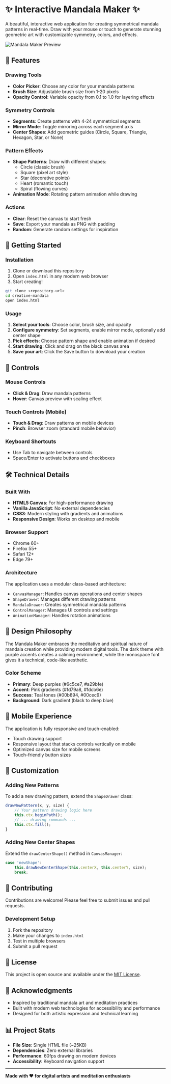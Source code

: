 # ✨ Interactive Mandala Maker ✨

A beautiful, interactive web application for creating symmetrical mandala patterns in real-time. Draw with your mouse or touch to generate stunning geometric art with customizable symmetry, colors, and effects.

![Mandala Maker Preview](preview.png)

## 🎨 Features

### Drawing Tools
- **Color Picker**: Choose any color for your mandala patterns
- **Brush Size**: Adjustable brush size from 1-20 pixels
- **Opacity Control**: Variable opacity from 0.1 to 1.0 for layering effects

### Symmetry Controls
- **Segments**: Create patterns with 4-24 symmetrical segments
- **Mirror Mode**: Toggle mirroring across each segment axis
- **Center Shapes**: Add geometric guides (Circle, Square, Triangle, Hexagon, Star, or None)

### Pattern Effects
- **Shape Patterns**: Draw with different shapes:
  - Circle (classic brush)
  - Square (pixel art style)
  - Star (decorative points)
  - Heart (romantic touch)
  - Spiral (flowing curves)
- **Animation Mode**: Rotating pattern animation while drawing

### Actions
- **Clear**: Reset the canvas to start fresh
- **Save**: Export your mandala as PNG with padding
- **Random**: Generate random settings for inspiration

## 🚀 Getting Started

### Installation
1. Clone or download this repository
2. Open `index.html` in any modern web browser
3. Start creating!

```bash
git clone <repository-url>
cd creative-mandala
open index.html
```

### Usage
1. **Select your tools**: Choose color, brush size, and opacity
2. **Configure symmetry**: Set segments, enable mirror mode, optionally add center shape
3. **Pick effects**: Choose pattern shape and enable animation if desired
4. **Start drawing**: Click and drag on the black canvas area
5. **Save your art**: Click the Save button to download your creation

## 🎯 Controls

### Mouse Controls
- **Click & Drag**: Draw mandala patterns
- **Hover**: Canvas preview with scaling effect

### Touch Controls (Mobile)
- **Touch & Drag**: Draw patterns on mobile devices
- **Pinch**: Browser zoom (standard mobile behavior)

### Keyboard Shortcuts
- Use Tab to navigate between controls
- Space/Enter to activate buttons and checkboxes

## 🛠️ Technical Details

### Built With
- **HTML5 Canvas**: For high-performance drawing
- **Vanilla JavaScript**: No external dependencies
- **CSS3**: Modern styling with gradients and animations
- **Responsive Design**: Works on desktop and mobile

### Browser Support
- Chrome 60+
- Firefox 55+
- Safari 12+
- Edge 79+

### Architecture
The application uses a modular class-based architecture:
- `CanvasManager`: Handles canvas operations and center shapes
- `ShapeDrawer`: Manages different drawing patterns
- `MandalaDrawer`: Creates symmetrical mandala patterns
- `ControlManager`: Manages UI controls and settings
- `AnimationManager`: Handles rotation animations

## 🎨 Design Philosophy

The Mandala Maker embraces the meditative and spiritual nature of mandala creation while providing modern digital tools. The dark theme with purple accents creates a calming environment, while the monospace font gives it a technical, code-like aesthetic.

### Color Scheme
- **Primary**: Deep purples (#6c5ce7, #a29bfe)
- **Accent**: Pink gradients (#fd79a8, #fdcb6e)
- **Success**: Teal tones (#00b894, #00cec9)
- **Background**: Dark gradient (black to deep blue)

## 📱 Mobile Experience

The application is fully responsive and touch-enabled:
- Touch drawing support
- Responsive layout that stacks controls vertically on mobile
- Optimized canvas size for mobile screens
- Touch-friendly button sizes

## 🔧 Customization

### Adding New Patterns
To add a new drawing pattern, extend the `ShapeDrawer` class:

```javascript
drawNewPattern(x, y, size) {
    // Your pattern drawing logic here
    this.ctx.beginPath();
    // ... drawing commands ...
    this.ctx.fill();
}
```

### Adding New Center Shapes
Extend the `drawCenterShape()` method in `CanvasManager`:

```javascript
case 'newShape':
    this.drawNewCenterShape(this.centerX, this.centerY, size);
    break;
```

## 🤝 Contributing

Contributions are welcome! Please feel free to submit issues and pull requests.

### Development Setup
1. Fork the repository
2. Make your changes to `index.html`
3. Test in multiple browsers
4. Submit a pull request

## 📄 License

This project is open source and available under the [MIT License](LICENSE).

## 🙏 Acknowledgments

- Inspired by traditional mandala art and meditation practices
- Built with modern web technologies for accessibility and performance
- Designed for both artistic expression and technical learning

## 📊 Project Stats

- **File Size**: Single HTML file (~25KB)
- **Dependencies**: Zero external libraries
- **Performance**: 60fps drawing on modern devices
- **Accessibility**: Keyboard navigation support

---

**Made with ❤️ for digital artists and meditation enthusiasts**
